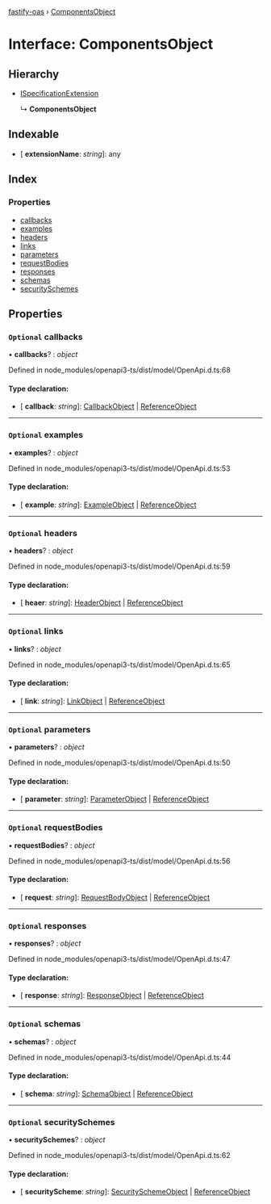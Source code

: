 [fastify-oas](../README.md) › [ComponentsObject](componentsobject.md)

# Interface: ComponentsObject

## Hierarchy

* [ISpecificationExtension](ispecificationextension.md)

  ↳ **ComponentsObject**

## Indexable

* \[ **extensionName**: *string*\]: any

## Index

### Properties

* [callbacks](componentsobject.md#optional-callbacks)
* [examples](componentsobject.md#optional-examples)
* [headers](componentsobject.md#optional-headers)
* [links](componentsobject.md#optional-links)
* [parameters](componentsobject.md#optional-parameters)
* [requestBodies](componentsobject.md#optional-requestbodies)
* [responses](componentsobject.md#optional-responses)
* [schemas](componentsobject.md#optional-schemas)
* [securitySchemes](componentsobject.md#optional-securityschemes)

## Properties

### `Optional` callbacks

• **callbacks**? : *object*

Defined in node_modules/openapi3-ts/dist/model/OpenApi.d.ts:68

#### Type declaration:

* \[ **callback**: *string*\]: [CallbackObject](callbackobject.md) | [ReferenceObject](referenceobject.md)

___

### `Optional` examples

• **examples**? : *object*

Defined in node_modules/openapi3-ts/dist/model/OpenApi.d.ts:53

#### Type declaration:

* \[ **example**: *string*\]: [ExampleObject](exampleobject.md) | [ReferenceObject](referenceobject.md)

___

### `Optional` headers

• **headers**? : *object*

Defined in node_modules/openapi3-ts/dist/model/OpenApi.d.ts:59

#### Type declaration:

* \[ **heaer**: *string*\]: [HeaderObject](headerobject.md) | [ReferenceObject](referenceobject.md)

___

### `Optional` links

• **links**? : *object*

Defined in node_modules/openapi3-ts/dist/model/OpenApi.d.ts:65

#### Type declaration:

* \[ **link**: *string*\]: [LinkObject](linkobject.md) | [ReferenceObject](referenceobject.md)

___

### `Optional` parameters

• **parameters**? : *object*

Defined in node_modules/openapi3-ts/dist/model/OpenApi.d.ts:50

#### Type declaration:

* \[ **parameter**: *string*\]: [ParameterObject](parameterobject.md) | [ReferenceObject](referenceobject.md)

___

### `Optional` requestBodies

• **requestBodies**? : *object*

Defined in node_modules/openapi3-ts/dist/model/OpenApi.d.ts:56

#### Type declaration:

* \[ **request**: *string*\]: [RequestBodyObject](requestbodyobject.md) | [ReferenceObject](referenceobject.md)

___

### `Optional` responses

• **responses**? : *object*

Defined in node_modules/openapi3-ts/dist/model/OpenApi.d.ts:47

#### Type declaration:

* \[ **response**: *string*\]: [ResponseObject](responseobject.md) | [ReferenceObject](referenceobject.md)

___

### `Optional` schemas

• **schemas**? : *object*

Defined in node_modules/openapi3-ts/dist/model/OpenApi.d.ts:44

#### Type declaration:

* \[ **schema**: *string*\]: [SchemaObject](schemaobject.md) | [ReferenceObject](referenceobject.md)

___

### `Optional` securitySchemes

• **securitySchemes**? : *object*

Defined in node_modules/openapi3-ts/dist/model/OpenApi.d.ts:62

#### Type declaration:

* \[ **securityScheme**: *string*\]: [SecuritySchemeObject](securityschemeobject.md) | [ReferenceObject](referenceobject.md)
